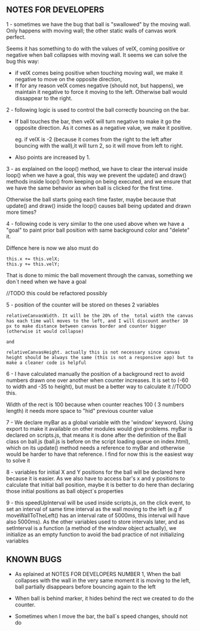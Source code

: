 ## NOTES FOR DEVELOPERS

1 - sometimes we have the bug that ball is "swallowed" by the moving wall. Only happens with moving wall; the other static walls of canvas work perfect.

Seems it has something to do with the values of velX, coming positive or negative when ball collapses with moving wall. It seems we can solve the bug this way:
- if velX comes being positive when touching moving wall, we make it negative to move on the opposite direction, 
- If for any reason velX comes negative (should not, but happens), 
    we maintain it negative to force it moving to the left. Otherwise ball would dissappear to the right. 


2 - following logic is used to control the ball correctly bouncing on the bar.
- If ball touches the bar, then velX will turn negative to make it go 
the opposite direction. As it comes as a negative value, we make it positive.

    eg. if velX is -2 (because it comes from the right to the left after bouncing with the wall),it will turn 2, so it will move from left to right.

- Also points are increased by 1.


3 - as explained on the loop() method, we have to clear the interval inside loop() when we have a goal, this way we prevent the update() and draw() methods inside loop() from keeping on being executed, and we ensure that we have the same behavior as when ball is clicked for the first time.
                
Otherwise the ball starts going each time faster, maybe because that update() and draw() inside the loop() causes ball being updated and drawn more times?


4 - following code is very similar to the one used above when we have a "goal" to paint prior ball position with same background color and "delete" it.

Diffence here is now we also must do

    this.x += this.velX;
    this.y += this.velY;

That is done to mimic the ball movement through the canvas, something we don´t need when we have a goal

//TODO this could be refactored possibly

5 - position of the counter will be stored on theses 2 variables

    relativeCanvasWidth. It will be the 20% of the  total width the canvas has each time wall moves to the left, and I will discount another 10 px to make distance between canvas border and counter bigger (otherwise it would collapse)

    and

    relativeCanvasHeight. actually this is not necessary since canvas height should be always the same (this is not a responsive app) but to make a cleaner code is helpful

6 -  I have calculated manually the position of a background rect to avoid numbers drawn one over another when counter increases. It is set to (-60 to width and -35 to height), but must be a better way to calculate it //TODO this.

Width of the rect is 100 because when counter reaches 100 ( 3 numbers length) it needs more space to "hid" previous counter value
       

7 - We declare myBar as a global variable with the 'window' keyword. Using export to make it available on other modules would give problems. myBar is declared on scripts.js, that means it is done after the definition of the Ball class on ball.js (ball.js is before on the script loading queue on index.html), which on its update() method needs a reference to myBar and otherwise would be harder to have that reference. I find for now this is the easiest way to solve it

8 -  variables for initial X and Y positions for the ball will be declared  here because it is easier. As we also have to access bar's x and y positions to calculate that initial ball position, maybe it is better to do here than declaring those initial positions as ball object´s properties

9 - this speedUpInterval will be used inside scripts.js, on the click event, to set an interval of same time interval as the wall moving to the left (e.g if moveWallToTheLeft() has an interval rate of 5000ms, this interval will have also 5000ms). 
As the other variables used to store intervals later, and as setInterval is a function (a method of the window object actually), we initialize as an empty function to avoid the bad practice of not initializing variables

## KNOWN BUGS

- As eplained at NOTES FOR DEVELOPERS NUMBER 1, When the ball collapses with the wall in the very same moment it is moving to the left, ball partially disappears before bouncing again to the left

- When ball is behind marker, it hides behind the rect we created to do the counter.

- Sometimes when I move the bar, the ball´s speed changes, should not do